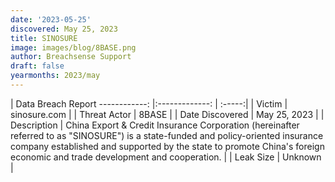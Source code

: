 ```yaml
---
date: '2023-05-25'
discovered: May 25, 2023
title: SINOSURE
image: images/blog/8BASE.png
author: Breachsense Support
draft: false
yearmonths: 2023/may
---
```



| Data Breach Report
------------:     |:-------------:    | :-----:|
| Victim      | sinosure.com      | 
| Threat Actor      | 8BASE      | 
| Date Discovered      | May 25, 2023      | 
| Description      | China Export & Credit Insurance Corporation (hereinafter referred to as "SINOSURE") is a state-funded and policy-oriented insurance company established and supported by the state to promote China's foreign economic and trade development and cooperation.      | 
| Leak Size      | Unknown      | 

